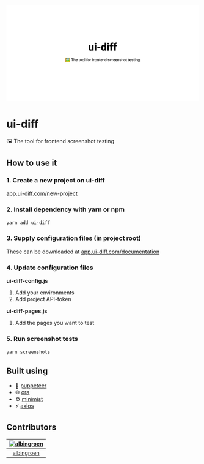 <center><img src="./static/readme.png" width="800" /></center>

# ui-diff

🖼 The tool for frontend screenshot testing

## How to use it

### 1. Create a new project on ui-diff

[app.ui-diff.com/new-project](https://ui-diff-frontend.now.sh/new-project)

### 2. Install dependency with yarn or npm

    yarn add ui-diff

### 3. Supply configuration files (in project root)

These can be downloaded at [app.ui-diff.com/documentation](http://ui-diff-frontend.now.sh/documentation)

### 4. Update configuration files

<strong>ui-diff-config.js</strong>
1. Add your environments
2. Add project API-token

<strong>ui-diff-pages.js</strong>
1. Add the pages you want to test

### 5. Run screenshot tests

    yarn screenshots

## Built using

- 📸 [puppeteer](https://pptr.dev/)
- 🌐 [ora](https://github.com/sindresorhus/ora)
- ⚙️ [minimist](https://github.com/substack/minimist)
- ⚡️ [axios](https://github.com/axios/axios)

## Contributors

[<img alt="albingroen" src="https://avatars2.githubusercontent.com/u/19674362?v=4&s=117" width=117>](https://github.com/albingroen) |
:---:|
[albingroen](https://github.com/albingroen)|